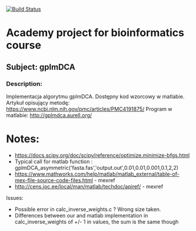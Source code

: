 [![Build Status](https://travis-ci.org/KrzysztofSakowski/bioinf.svg?branch=master)](https://travis-ci.org/KrzysztofSakowski/bioinf/)

# Academy project for bioinformatics course
## Subject: gplmDCA
### Description:
Implementacja algorytmu gplmDCA. Dostępny kod wzorcowy w matlabie.
Artykuł opisujący metodę: https://www.ncbi.nlm.nih.gov/pmc/articles/PMC4191875/
Program w matlabie: http://gplmdca.aurell.org/


# Notes:
* https://docs.scipy.org/doc/scipy/reference/optimize.minimize-bfgs.html
* Typical call for matlab function : gplmDCA_asymmetric('fasta.fas','output.out',0.01,0.01,0.001,0.1,2,2)
* https://www.mathworks.com/help/matlab/matlab_external/table-of-mex-file-source-code-files.html - mexref
* http://cens.ioc.ee/local/man/matlab/techdoc/apiref/ - mexref

Issues:
* Possible error in calc_inverse_weights.c ? Wrong size taken.
* Differences between our and matlab implementation in calc_inverse_weights of +/- 1 in values, the sum is the same though